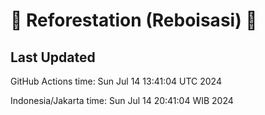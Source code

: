 
# 🌳 Reforestation (Reboisasi) 🌲

## Last Updated

GitHub Actions time: Sun Jul 14 13:41:04 UTC 2024

Indonesia/Jakarta time: Sun Jul 14 20:41:04 WIB 2024
